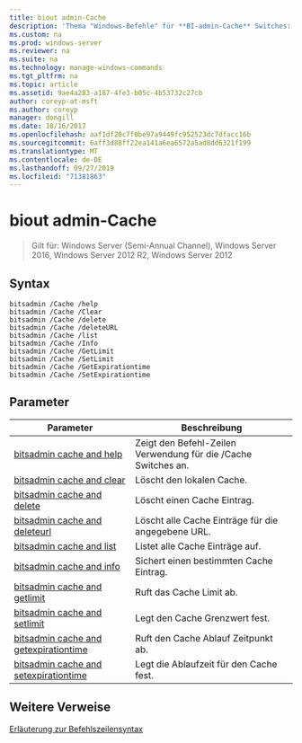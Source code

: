 ```yaml
---
title: biout admin-Cache
description: 'Thema "Windows-Befehle" für **BI-admin-Cache** Switches: enthält eine Liste der BI-admin/Cache Switches.'
ms.custom: na
ms.prod: windows-server
ms.reviewer: na
ms.suite: na
ms.technology: manage-windows-commands
ms.tgt_pltfrm: na
ms.topic: article
ms.assetid: 9ae4a283-a187-4fe3-b05c-4b53732c27cb
author: coreyp-at-msft
ms.author: coreyp
manager: dongill
ms.date: 10/16/2017
ms.openlocfilehash: aaf1df20c7f0be97a9449fc952523dc7dfacc16b
ms.sourcegitcommit: 6aff3d88ff22ea141a6ea6572a5ad8dd6321f199
ms.translationtype: MT
ms.contentlocale: de-DE
ms.lasthandoff: 09/27/2019
ms.locfileid: "71381863"
---
```

# <a name="bitsadmin-cache"></a>biout admin-Cache

>Gilt für: Windows Server (Semi-Annual Channel), Windows Server 2016, Windows Server 2012 R2, Windows Server 2012

## <a name="syntax"></a>Syntax

```
bitsadmin /Cache /help
bitsadmin /Cache /Clear
bitsadmin /Cache /delete
bitsadmin /Cache /deleteURL
bitsadmin /Cache /list
bitsadmin /Cache /Info
bitsadmin /Cache /GetLimit
bitsadmin /Cache /SetLimit
bitsadmin /Cache /GetExpirationtime
bitsadmin /Cache /SetExpirationtime
```

## <a name="parameters"></a>Parameter

|Parameter|Beschreibung|
|-------|--------|
|[bitsadmin cache and help](bitsadmin-cache-and-help.md)|Zeigt den Befehl\-Zeilen Verwendung für die \/Cache Switches an.|
|[bitsadmin cache and clear](bitsadmin-cache-clear.md)|Löscht den lokalen Cache.|
|[bitsadmin cache and delete](bitsadmin-cache-and-delete.md)|Löscht einen Cache Eintrag.|
|[bitsadmin cache and deleteurl](bitsadmin-cache-and-deleteurl.md)|Löscht alle Cache Einträge für die angegebene URL.|
|[bitsadmin cache and list](bitsadmin-cache-and-list.md)|Listet alle Cache Einträge auf.|
|[bitsadmin cache and info](bitsadmin-cache-and-info.md)|Sichert einen bestimmten Cache Eintrag.|
|[bitsadmin cache and getlimit](bitsadmin-cache-and-getlimit.md)|Ruft das Cache Limit ab.|
|[bitsadmin cache and setlimit](bitsadmin-cache-and-setlimit.md)|Legt den Cache Grenzwert fest.|
|[bitsadmin cache and getexpirationtime](bitsadmin-cache-and-getexpirationtime.md)|Ruft den Cache Ablauf Zeitpunkt ab.|
|[bitsadmin cache and setexpirationtime](bitsadmin-cache-and-setexpirationtime.md)|Legt die Ablaufzeit für den Cache fest.|

## <a name="additional-references"></a>Weitere Verweise
[Erläuterung zur Befehlszeilensyntax](command-line-syntax-key.md)


